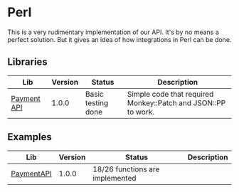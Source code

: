 # Perl

This is a very rudimentary implementation of our API. It's by no means a perfect solution. But it gives an idea of how integrations in Perl can be done.

## Libraries

| Lib                          | Version | Status             | Description                                                   |
| ---------------------------- | ------- | ------------------ | ------------------------------------------------------------- |
| [Payment API](PaymentAPI.pl) | 1.0.0   | Basic testing done | Simple code that required Monkey::Patch and JSON::PP to work. |

## Examples

| Lib                               | Version | Status                          | Description |
| --------------------------------- | ------- | ------------------------------- | ----------- |
| [PaymentAPI](examples/PaymentAPI) | 1.0.0   | 18/26 functions are implemented |             |
